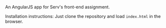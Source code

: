 An AngularJS app for Serv's front-end assignment.

Installation instructions: Just clone the repository and load `index.html` in the browser.